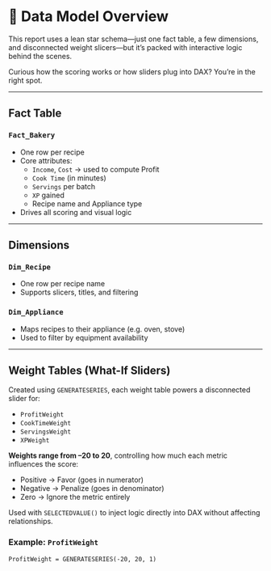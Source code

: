 # 🧱 Data Model Overview

This report uses a lean star schema—just one fact table, a few dimensions, and disconnected weight slicers—but it’s packed with interactive logic behind the scenes.

Curious how the scoring works or how sliders plug into DAX? You’re in the right spot.

---

## Fact Table

### `Fact_Bakery`
- One row per recipe  
- Core attributes:
  - `Income`, `Cost` → used to compute Profit  
  - `Cook Time` (in minutes)  
  - `Servings` per batch  
  - `XP` gained  
  - Recipe name and Appliance type  
- Drives all scoring and visual logic  

---

## Dimensions

### `Dim_Recipe`
- One row per recipe name  
- Supports slicers, titles, and filtering  

### `Dim_Appliance`
- Maps recipes to their appliance (e.g. oven, stove)  
- Used to filter by equipment availability  

---

## Weight Tables (What-If Sliders)

Created using `GENERATESERIES`, each weight table powers a disconnected slider for:

- `ProfitWeight`  
- `CookTimeWeight`  
- `ServingsWeight`  
- `XPWeight`  

**Weights range from –20 to 20**, controlling how much each metric influences the score:

- Positive → Favor (goes in numerator)  
- Negative → Penalize (goes in denominator)  
- Zero → Ignore the metric entirely  

Used with `SELECTEDVALUE()` to inject logic directly into DAX without affecting relationships.

### Example: `ProfitWeight`
```DAX
ProfitWeight = GENERATESERIES(-20, 20, 1)
